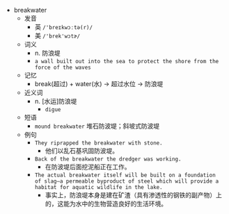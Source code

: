 - breakwater
  - 发音
    - 英 `/'breɪkwɔːtə(r)/`
    - 美 `/'brek'wɔtɚ/`
  - 词义
    - n. 防浪堤
    - `a wall built out into the sea to protect the shore from the force of the waves`
  - 记忆
    - break(超过) + water(水) → 超过水位 → 防浪堤
  - 近义词
    - n. [水运]防浪堤
      - `digue`
  - 短语
    - `mound breakwater` 堆石防波堤；斜坡式防波堤 
  - 例句
    - `They riprapped the breakwater with stone.`
      - 他们以乱石基巩固防波堤。
    - `Back of the breakwater the dredger was working.`
      - 在防波堤后面挖泥船正在工作。
    - `The actual breakwater itself will be built on a foundation of slag—a permeable byproduct of steel which will provide a habitat for aquatic wildlife in the lake.`
      - 事实上，防浪堤本身是建在矿渣（具有渗透性的钢铁的副产物）上的，这能为水中的生物营造良好的生活环境。

